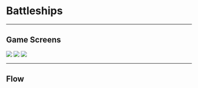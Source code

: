 # Battleships

***
## Game Screens
![](starting.jpg)
![](mainmenu.png)
![](leaderboards.jpg)
***
## Flow